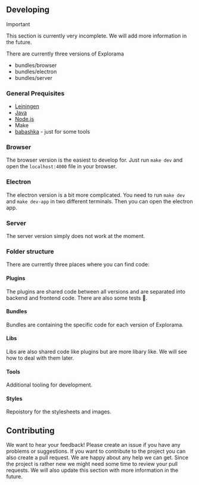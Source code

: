 ## Developing

> [!IMPORTANT]
>
> This section is currently very incomplete. We will add more information in the future.

There are currently three versions of Explorama
- bundles/browser
- bundles/electron
- bundles/server

### General Prequisites
- [Leiningen](https://leiningen.org/)
- [Java](https://adoptium.net/)
- [Node.js](https://nodejs.org/en/)
- Make
- [babashka](https://github.com/babashka/babashka) - just for some tools

### Browser
The browser version is the easiest to develop for. Just run `make dev` and open the `localhost:4000` file in your browser.

### Electron
The electron version is a bit more complicated. You need to run `make dev` and `make dev-app` in two different terminals. Then you can open the electron app.

### Server
The server version simply does not work at the moment.

### Folder structure
There are currently three places where you can find code:

#### Plugins
The plugins are shared code between all versions and are separated into backend and frontend code. There are also some tests 🥸.

#### Bundles

Bundles are containing the specific code for each version of Explorama.

#### Libs

Libs are also shared code like plugins but are more libary like. We will see how to deal with them later.

#### Tools

Additional tooling for development.

#### Styles

Repoistory for the stylesheets and images.

## Contributing

We want to hear your feedback! Please create an issue if you have any problems or suggestions. If you want to contribute to the project you can also create a pull request. We are happy about any help we can get.
Since the project is rather new we might need some time to review your pull requests. We will also update this section with more information in the future.